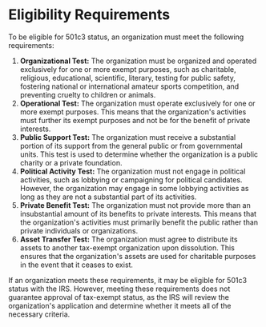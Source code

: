 # Eligibility Requirements

To be eligible for 501c3 status, an organization must meet the following requirements:

1. **Organizational Test:** The organization must be organized and operated exclusively for one or more exempt purposes, such as charitable, religious, educational, scientific, literary, testing for public safety, fostering national or international amateur sports competition, and preventing cruelty to children or animals.
1. **Operational Test:** The organization must operate exclusively for one or more exempt purposes. This means that the organization's activities must further its exempt purposes and not be for the benefit of private interests.
1. **Public Support Test:** The organization must receive a substantial portion of its support from the general public or from governmental units. This test is used to determine whether the organization is a public charity or a private foundation.
1. **Political Activity Test:** The organization must not engage in political activities, such as lobbying or campaigning for political candidates. However, the organization may engage in some lobbying activities as long as they are not a substantial part of its activities.
1. **Private Benefit Test:** The organization must not provide more than an insubstantial amount of its benefits to private interests. This means that the organization's activities must primarily benefit the public rather than private individuals or organizations.
1. **Asset Transfer Test:** The organization must agree to distribute its assets to another tax-exempt organization upon dissolution. This ensures that the organization's assets are used for charitable purposes in the event that it ceases to exist.

If an organization meets these requirements, it may be eligible for 501c3 status with the IRS. However, meeting these requirements does not guarantee approval of tax-exempt status, as the IRS will review the organization's application and determine whether it meets all of the necessary criteria.

